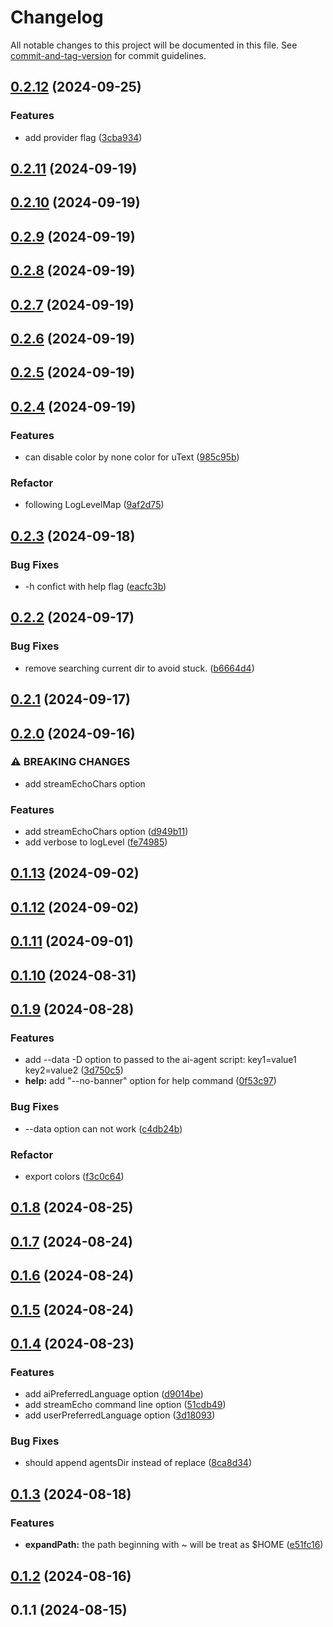 # Changelog

All notable changes to this project will be documented in this file. See [commit-and-tag-version](https://github.com/absolute-version/commit-and-tag-version) for commit guidelines.

## [0.2.12](https://github.com/offline-ai/cli-common.js/compare/v0.2.11...v0.2.12) (2024-09-25)


### Features

* add provider flag ([3cba934](https://github.com/offline-ai/cli-common.js/commit/3cba9345434fb2e5ce573f02749f35e042b2256a))

## [0.2.11](https://github.com/offline-ai/cli-common.js/compare/v0.2.10...v0.2.11) (2024-09-19)

## [0.2.10](https://github.com/offline-ai/cli-common.js/compare/v0.2.9...v0.2.10) (2024-09-19)

## [0.2.9](https://github.com/offline-ai/cli-common.js/compare/v0.2.8...v0.2.9) (2024-09-19)

## [0.2.8](https://github.com/offline-ai/cli-common.js/compare/v0.2.7...v0.2.8) (2024-09-19)

## [0.2.7](https://github.com/offline-ai/cli-common.js/compare/v0.2.6...v0.2.7) (2024-09-19)

## [0.2.6](https://github.com/offline-ai/cli-common.js/compare/v0.2.5...v0.2.6) (2024-09-19)

## [0.2.5](https://github.com/offline-ai/cli-common.js/compare/v0.2.4...v0.2.5) (2024-09-19)

## [0.2.4](https://github.com/offline-ai/cli-common.js/compare/v0.2.3...v0.2.4) (2024-09-19)


### Features

* can disable color by none color for uText ([985c95b](https://github.com/offline-ai/cli-common.js/commit/985c95bbc9acc132954c7b8c79194e78914ee770))


### Refactor

* following LogLevelMap ([9af2d75](https://github.com/offline-ai/cli-common.js/commit/9af2d75f1537d327b148405e8db94f0f610c4c02))

## [0.2.3](https://github.com/offline-ai/cli-common.js/compare/v0.2.2...v0.2.3) (2024-09-18)


### Bug Fixes

* -h confict with help flag ([eacfc3b](https://github.com/offline-ai/cli-common.js/commit/eacfc3b6b6764ad13be930ba79e99d61c05d0c01))

## [0.2.2](https://github.com/offline-ai/cli-common.js/compare/v0.2.1...v0.2.2) (2024-09-17)


### Bug Fixes

* remove searching current dir to avoid stuck. ([b6664d4](https://github.com/offline-ai/cli-common.js/commit/b6664d49a02f285de40420426c76fe42aa993479))

## [0.2.1](https://github.com/offline-ai/cli-common.js/compare/v0.2.0...v0.2.1) (2024-09-17)

## [0.2.0](https://github.com/offline-ai/cli-common.js/compare/v0.1.13...v0.2.0) (2024-09-16)


### ⚠ BREAKING CHANGES

* add streamEchoChars option

### Features

* add streamEchoChars option ([d949b11](https://github.com/offline-ai/cli-common.js/commit/d949b1130576eb5a625a12779b416f80d7bbc40b))
* add verbose to logLevel ([fe74985](https://github.com/offline-ai/cli-common.js/commit/fe749855c6aff6dda9e07a532b42a385d251cbb5))

## [0.1.13](https://github.com/offline-ai/cli-common.js/compare/v0.1.12...v0.1.13) (2024-09-02)

## [0.1.12](https://github.com/offline-ai/cli-common.js/compare/v0.1.11...v0.1.12) (2024-09-02)

## [0.1.11](https://github.com/offline-ai/cli-common.js/compare/v0.1.10...v0.1.11) (2024-09-01)

## [0.1.10](https://github.com/offline-ai/cli-common.js/compare/v0.1.9...v0.1.10) (2024-08-31)

## [0.1.9](https://github.com/offline-ai/cli-common.js/compare/v0.1.8...v0.1.9) (2024-08-28)


### Features

* add --data -D option to passed to the ai-agent script: key1=value1 key2=value2 ([3d750c5](https://github.com/offline-ai/cli-common.js/commit/3d750c51a4a9ae364ed33a3f2f4b71105873e445))
* **help:** add "--no-banner" option for help command ([0f53c97](https://github.com/offline-ai/cli-common.js/commit/0f53c97efb6d47c5a48a4ff5bf8c60d339da89ba))


### Bug Fixes

* --data option can not work ([c4db24b](https://github.com/offline-ai/cli-common.js/commit/c4db24be48b9dd098f000c77feb6856b8ecf7ed5))


### Refactor

* export colors ([f3c0c64](https://github.com/offline-ai/cli-common.js/commit/f3c0c64a0bdea2b105617e00e594018e8ca6c881))

## [0.1.8](https://github.com/offline-ai/cli-common.js/compare/v0.1.7...v0.1.8) (2024-08-25)

## [0.1.7](https://github.com/offline-ai/cli-common.js/compare/v0.1.6...v0.1.7) (2024-08-24)

## [0.1.6](https://github.com/offline-ai/cli-common.js/compare/v0.1.5...v0.1.6) (2024-08-24)

## [0.1.5](https://github.com/offline-ai/cli-common.js/compare/v0.1.4...v0.1.5) (2024-08-24)

## [0.1.4](https://github.com/offline-ai/cli-common.js/compare/v0.1.3...v0.1.4) (2024-08-23)


### Features

* add aiPreferredLanguage option ([d9014be](https://github.com/offline-ai/cli-common.js/commit/d9014be3ff8cd69073a61c69202e852aff59b7eb))
* add streamEcho command line option ([51cdb49](https://github.com/offline-ai/cli-common.js/commit/51cdb49a93fc642d728102739bb4265cceb9e62b))
* add userPreferredLanguage option ([3d18093](https://github.com/offline-ai/cli-common.js/commit/3d180935373e73824c392e9273ee7f9c603e6412))


### Bug Fixes

* should append agentsDir instead of replace ([8ca8d34](https://github.com/offline-ai/cli-common.js/commit/8ca8d344bbac08096b38124b10462e96867fc9b3))

## [0.1.3](https://github.com/offline-ai/cli-common.js/compare/v0.1.2...v0.1.3) (2024-08-18)


### Features

* **expandPath:** the path beginning with ~ will be treat as $HOME ([e51fc16](https://github.com/offline-ai/cli-common.js/commit/e51fc16d8149797996f2408d61ec90bb144a37af))

## [0.1.2](https://github.com/offline-ai/cli-common.js/compare/v0.1.1...v0.1.2) (2024-08-16)

## 0.1.1 (2024-08-15)
